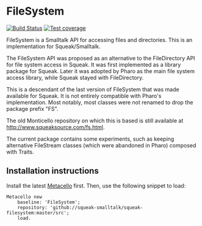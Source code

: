 # FileSystem

[![Build Status][gha_badge]][gha_jobs]
[![Test coverage][coveralls_badge]][coveralls]

FileSystem is a Smalltalk API for accessing files and directories. This is an implementation for Squeak/Smalltalk.

The FileSystem API was proposed as an alternative to the FileDirectory API for file system access in Squeak. It was first implemented as a library package for Squeak. Later it was adopted by Pharo as the main file system access library, while Squeak stayed with FileDirectory.

This is a descendant of the last version of FileSystem that was made available for Squeak. It is not entirely compatible with Pharo's implementation. Most notably, most classes were not renamed to drop the package prefix "FS".

The old Monticello repository on which this is based is still available at http://www.squeaksource.com/fs.html.

The current package contains some experiments, such as keeping alternative FileStream classes (which were abandoned in Pharo) composed with Traits.

## Installation instructions

Install the latest [Metacello](//github.com/dalehenrich/metacello-work) first.
Then, use the following snippet to load:

```smalltalk
Metacello new
	baseline: 'FileSystem';
	repository: 'github://squeak-smalltalk/squeak-filesystem:master/src';
	load.
```

[gha_jobs]: https://github.com/squeak-smalltalk/Squeak-FileSystem/actions/workflows/tests.yml
[gha_badge]: https://github.com/squeak-smalltalk/Squeak-FileSystem/actions/workflows/tests.yml/badge.svg
[coveralls_badge]: https://coveralls.io/repos/github/squeak-smalltalk/Squeak-FileSystem/badge.svg
[coveralls]: https://coveralls.io/github/squeak-smalltalk/Squeak-FileSystem
